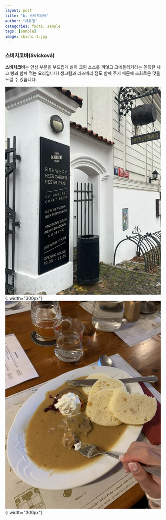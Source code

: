 ```yaml
---
layout: post
title: "b. 스비치코바"
author: "채유정"
categories: facts, sample
tags: [sample]
image: sbichi-1.jpg
---
```


### 스비치코바(Svícková)

**스비치코바**는 안심 부분을 부드럽게 삶아 크림 소스를 끼얹고 크네들리키라는 쫀득한 체코 빵과 함께 먹는 요리입니다! 생크림과 라즈베리 잼도 함께 주기 때문에 조화로운 맛을 느낄 수 있습니다.

![이미지](/assets/img/pra-3.jpg "스비치코바"){: width="300px"}
![이미지](/assets/img/pra-5.jpg "스비치코바"){: width="300px"}
